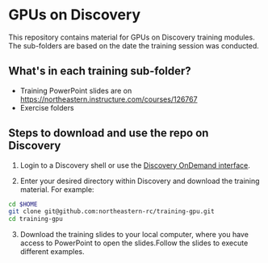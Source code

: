 # GPUs on Discovery
This repository contains material for GPUs on Discovery
training modules. The sub-folders are based on the date the
training session was conducted.

## What's in each training sub-folder?
* Training PowerPoint slides are on https://northeastern.instructure.com/courses/126767
* Exercise folders

## Steps to download and use the repo on Discovery
1. Login to a Discovery shell or use the [Discovery OnDemand interface](https://rc-docs.northeastern.edu/en/latest/first_steps/connect_ood.html).

2. Enter your desired directory within Discovery and download the training material. For example:
```bash
cd $HOME
git clone git@github.com:northeastern-rc/training-gpu.git 
cd training-gpu
```
3. Download the training slides to your local computer, where you have access to PowerPoint to open the slides.Follow the slides to execute different examples.

